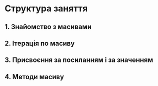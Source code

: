 # Структура заняття

## 1. Знайомство з масивами

## 2. Ітерація по масиву

## 3. Присвоєння за посиланням і за значенням

## 4. Методи масиву
